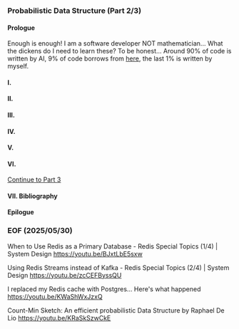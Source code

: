 ### Probabilistic Data Structure (Part 2/3)

#### Prologue
Enough is enough! I am a software developer NOT mathematician... What the dickens do I need to learn these? 
To be honest... Around 90% of code is written by AI, 9% of code borrows  from [here](https://github.com/redis-developer/finding-bigfoot-with-semantic-search), the last 1% is written by myself. 


#### I. 

#### II. 

#### III. 

#### IV. 

#### V.

#### VI.

[Continue to Part 3](README.3.md)

#### VII. Bibliography 

#### Epilogue

### EOF (2025/05/30)

When to Use Redis as a Primary Database - Redis Special Topics (1/4) | System Design
https://youtu.be/BJxtLbE5sxw

Using Redis Streams instead of Kafka - Redis Special Topics (2/4) | System Design
https://youtu.be/zcCEFByssQU

I replaced my Redis cache with Postgres... Here's what happened
https://youtu.be/KWaShWxJzxQ

Count-Min Sketch: An efficient probabilistic Data Structure by Raphael De Lio
https://youtu.be/KRaSkSzwCkE
